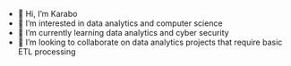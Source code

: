 - 👋 Hi, I’m Karabo
- 👀 I’m interested in data analytics and computer science
- 🌱 I’m currently learning data analytics and cyber security
- 💞️ I’m looking to collaborate on data analytics projects that require basic ETL processing

<!---
karabowork/karabowork is a ✨ special ✨ repository because its `README.md` (this file) appears on your GitHub profile.
You can click the Preview link to take a look at your changes.
--->
